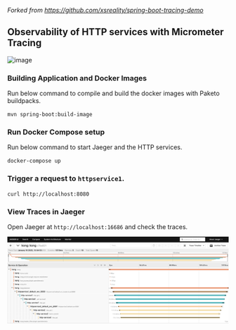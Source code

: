 *_Forked from https://github.com/xsreality/spring-boot-tracing-demo_*


## Observability of HTTP services with Micrometer Tracing

![image](https://user-images.githubusercontent.com/4991449/140835345-a2af5646-2488-456d-9296-7baa21b06028.png)

### Building Application and Docker Images

Run below command to compile and build the docker images with Paketo buildpacks.

```shell
mvn spring-boot:build-image
```

### Run Docker Compose setup

Run below command to start Jaeger and the HTTP services.

```shell
docker-compose up
```

### Trigger a request to `httpservice1`.

```shell
curl http://localhost:8080
```

### View Traces in Jaeger

Open Jaeger at `http://localhost:16686` and check the traces.

![image](assets/jaeger-sample.png)
